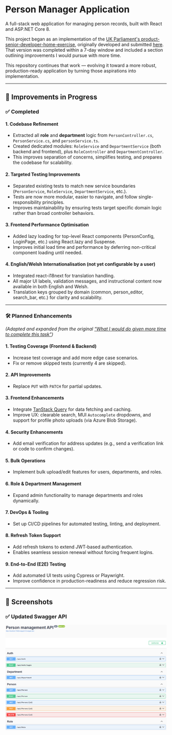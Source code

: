 # Person Manager Application

A full-stack web application for managing person records, built with React and ASP.NET Core 8.

This project began as an implementation of the [UK Parliament's product-senior-developer-home-exercise](https://github.com/ukparliament/product-senior-developer-home-exercise), originally developed and submitted [here](https://github.com/Jacqui87/product-senior-developer-home-exercise). That version was completed within a 7-day window and included a section outlining improvements I would pursue with more time.

This repository continues that work — evolving it toward a more robust, production-ready application by turning those aspirations into implementation.

---

## 🚀 Improvements in Progress

### ✅ Completed

#### 1. Codebase Refinement

- Extracted all **role** and **department** logic from `PersonController.cs`, `PersonService.cs`, and `personService.ts`.
- Created dedicated modules: `RoleService` and `DepartmentService` (both backend and frontend), plus `RoleController` and `DepartmentController`.
- This improves separation of concerns, simplifies testing, and prepares the codebase for scalability.

#### 2. Targeted Testing Improvements

- Separated existing tests to match new service boundaries (`PersonService`, `RoleService`, `DepartmentService`, etc.).
- Tests are now more modular, easier to navigate, and follow single-responsibility principles.
- Improves maintainability by ensuring tests target specific domain logic rather than broad controller behaviors.

#### 3. Frontend Performance Optimisation

- Added lazy loading for top-level React components (PersonConfig, LoginPage, etc.) using React.lazy and Suspense.
- Improves initial load time and performance by deferring non-critical component loading until needed.

#### 4. English/Welsh Internationalisation (not yet configurable by a user)

- Integrated react-i18next for translation handling.
- All major UI labels, validation messages, and instructional content now available in both English and Welsh.
- Translation keys grouped by domain (common, person_editor, search_bar, etc.) for clarity and scalability.

---

### 🛠️ Planned Enhancements

_*(Adapted and expanded from the original [“What I would do given more time to complete this task”](https://github.com/Jacqui87/product-senior-developer-home-exercise?tab=readme-ov-file#what-i-would-do-given-more-time-to-complete-this-task))*_

#### 1. **Testing Coverage (Frontend & Backend)**

- Increase test coverage and add more edge case scenarios.
- Fix or remove skipped tests (currently 4 are skipped).

#### 2. **API Improvements**

- Replace `PUT` with `PATCH` for partial updates.

#### 3. **Frontend Enhancements**

- Integrate [TanStack Query](https://tanstack.com/query) for data fetching and caching.
- Improve UX: clearable search, MUI `Autocomplete` dropdowns, and support for profile photo uploads (via Azure Blob Storage).

#### 4. **Security Enhancements**

- Add email verification for address updates (e.g., send a verification link or code to confirm changes).

#### 5. **Bulk Operations**

- Implement bulk upload/edit features for users, departments, and roles.

#### 6. **Role & Department Management**

- Expand admin functionality to manage departments and roles dynamically.

#### 7. **DevOps & Tooling**

- Set up CI/CD pipelines for automated testing, linting, and deployment.

#### 8. **Refresh Token Support**

- Add refresh tokens to extend JWT-based authentication.
- Enables seamless session renewal without forcing frequent logins.

#### 9. **End-to-End (E2E) Testing**

- Add automated UI tests using Cypress or Playwright.
- Improve confidence in production-readiness and reduce regression risk.

---

## 📸 Screenshots

### ✅ Updated Swagger API

![Updated Swagger API](screenshots/updated_swagger_api.png)
